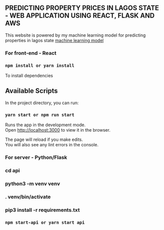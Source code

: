 ## PREDICTING PROPERTY PRICES IN LAGOS STATE - WEB APPLICATION USING REACT, FLASK AND AWS

This website is powered by my machine learning model for predicting properties in lagos state [machine learning model](https://github.com/Ubanna/lagos_properties_ml)

### For front-end - React

### `npm install or yarn install`

To install dependencies

## Available Scripts

In the project directory, you can run:

### `yarn start or npm run start`

Runs the app in the development mode.<br />
Open [http://localhost:3000](http://localhost:3000) to view it in the browser.

The page will reload if you make edits.<br />
You will also see any lint errors in the console.

### For server - Python/Flask

### cd api

### python3 -m venv venv

### . venv/bin/activate

### pip3 install -r requirements.txt

### `npm start-api or yarn start api`
